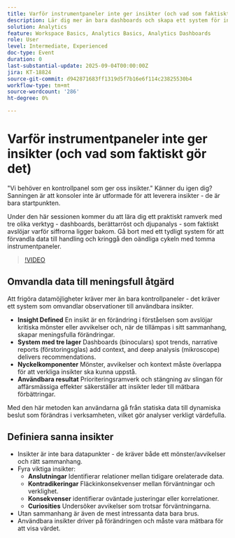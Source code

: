 ```yaml
---
title: Varför instrumentpaneler inte ger insikter (och vad som faktiskt gör det)
description: Lär dig mer än bara dashboards och skapa ett system för insikter med berättande rapporter, hypotestestning och analysstrategier som kan användas.
solution: Analytics
feature: Workspace Basics, Analytics Basics, Analytics Dashboards
role: User
level: Intermediate, Experienced
doc-type: Event
duration: 0
last-substantial-update: 2025-09-04T00:00:00Z
jira: KT-18824
source-git-commit: d942871683ff1319d5f7b16e6f114c23825530b4
workflow-type: tm+mt
source-wordcount: '286'
ht-degree: 0%

---
```



# Varför instrumentpaneler inte ger insikter (och vad som faktiskt gör det)

&quot;Vi behöver en kontrollpanel som ger oss insikter.&quot; Känner du igen dig? Sanningen är att konsoler inte är utformade för att leverera insikter - de är bara startpunkten.

Under den här sessionen kommer du att lära dig ett praktiskt ramverk med tre olika verktyg - dashboards, berättarröst och djupanalys - som faktiskt avslöjar varför siffrorna ligger bakom. Gå bort med ett tydligt system för att förvandla data till handling och kringgå den oändliga cykeln med tomma instrumentpaneler.

>[!VIDEO](https://video.tv.adobe.com/v/3471120/?learn=on&enablevpops)

## Omvandla data till meningsfull åtgärd

Att frigöra datamöjligheter kräver mer än bara kontrollpaneler - det kräver ett system som omvandlar observationer till användbara insikter.

* **Insight Defined** En insikt är en förändring i förståelsen som avslöjar kritiska mönster eller avvikelser och, när de tillämpas i sitt sammanhang, skapar meningsfulla förändringar.
* **System med tre lager** Dashboards (binoculars) spot trends, narrative reports (förstoringsglas) add context, and deep analysis (mikroscope) delivers recommendations.
* **Nyckelkomponenter** Mönster, avvikelser och kontext måste överlappa för att verkliga insikter ska kunna uppstå.
* **Användbara resultat** Prioriteringsramverk och stängning av slingan för affärsmässiga effekter säkerställer att insikter leder till mätbara förbättringar.

Med den här metoden kan användarna gå från statiska data till dynamiska beslut som förändras i verksamheten, vilket gör analyser verkligt värdefulla.

## Definiera sanna insikter

* Insikter är inte bara datapunkter - de kräver både ett mönster/avvikelser och rätt sammanhang.
* Fyra viktiga insikter:
   * **Anslutningar** Identifierar relationer mellan tidigare orelaterade data.
   * **Kontradikeringar** Fläckinkonsekvenser mellan förväntningar och verklighet.
   * **Konsekvenser** identifierar oväntade justeringar eller korrelationer.
   * **Curiosities** Undersöker avvikelser som trotsar förväntningarna.
* Utan sammanhang är även de mest intressanta data bara brus.
* Användbara insikter driver på förändringen och måste vara mätbara för att visa värdet.
